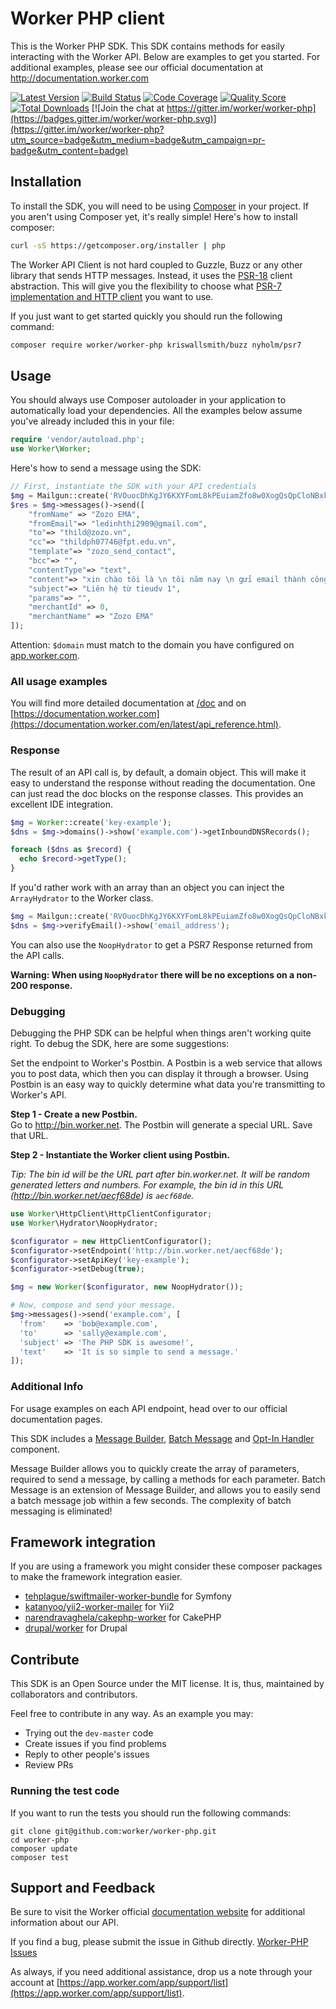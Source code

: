 # Worker PHP client

This is the Worker PHP SDK. This SDK contains methods for easily interacting
with the Worker API. Below are examples to get you started. For additional
examples, please see our official documentation at http://documentation.worker.com

[![Latest Version](https://img.shields.io/github/release/worker/worker-php.svg?style=flat-square)](https://github.com/worker/worker-php/releases)
[![Build Status](https://img.shields.io/travis/worker/worker-php/master.svg?style=flat-square)](https://travis-ci.org/worker/worker-php)
[![Code Coverage](https://img.shields.io/scrutinizer/coverage/g/worker/worker-php.svg?style=flat-square)](https://scrutinizer-ci.com/g/worker/worker-php)
[![Quality Score](https://img.shields.io/scrutinizer/g/worker/worker-php.svg?style=flat-square)](https://scrutinizer-ci.com/g/worker/worker-php)
[![Total Downloads](https://img.shields.io/packagist/dt/worker/worker-php.svg?style=flat-square)](https://packagist.org/packages/worker/worker-php)
[![Join the chat at https://gitter.im/worker/worker-php](https://badges.gitter.im/worker/worker-php.svg)](https://gitter.im/worker/worker-php?utm_source=badge&utm_medium=badge&utm_campaign=pr-badge&utm_content=badge)

## Installation

To install the SDK, you will need to be using [Composer](http://getcomposer.org/) 
in your project. 
If you aren't using Composer yet, it's really simple! Here's how to install 
composer:

```bash
curl -sS https://getcomposer.org/installer | php
```

The Worker API Client is not hard coupled to Guzzle, Buzz or any other library that sends
HTTP messages. Instead, it uses the [PSR-18](https://www.php-fig.org/psr/psr-18/) client abstraction.
This will give you the flexibility to choose what
[PSR-7 implementation and HTTP client](https://packagist.org/providers/php-http/client-implementation)
you want to use. 

If you just want to get started quickly you should run the following command: 

```bash
composer require worker/worker-php kriswallsmith/buzz nyholm/psr7
```

## Usage

You should always use Composer autoloader in your application to automatically load
your dependencies. All the examples below assume you've already included this in your
file:

```php
require 'vendor/autoload.php';
use Worker\Worker;
```

Here's how to send a message using the SDK:

```php
// First, instantiate the SDK with your API credentials
$mg = Mailgun::create('RVOuocDhKgJY6KXYFomL8kPEuiamZfo8w0XogQsQpCloNBxk1Kl7m0Gfygdy'); 
$res = $mg->messages()->send([
    "fromName" => "Zozo EMA",
    "fromEmail"=> "ledinhthi2909@gmail.com",
    "to"=> "thild@zozo.vn",
    "cc"=> "thildph07746@fpt.edu.vn",
    "template"=> "zozo_send_contact",
    "bcc"=> "",
    "contentType"=> "text",
    "content"=> "xin chào tôi là \n tôi năm nay \n gửi email thành công \n email by le thi ",
    "subject"=> "Liên hệ từ tieudv 1",
    "params"=> "",
    "merchantId" => 0,
    "merchantName" => "Zozo EMA"
]);
```

Attention: `$domain` must match to the domain you have configured on [app.worker.com](https://app.worker.com/app/domains).

### All usage examples

You will find more detailed documentation at [/doc](doc/index.md) and on 
[https://documentation.worker.com](https://documentation.worker.com/en/latest/api_reference.html).

### Response

The result of an API call is, by default, a domain object. This will make it easy
to understand the response without reading the documentation. One can just read the
doc blocks on the response classes. This provides an excellent IDE integration.
 
```php
$mg = Worker::create('key-example');
$dns = $mg->domains()->show('example.com')->getInboundDNSRecords();

foreach ($dns as $record) {
  echo $record->getType();
}
```

If you'd rather work with an array than an object you can inject the `ArrayHydrator`
to the Worker class. 

```php
$mg = Mailgun::create('RVOuocDhKgJY6KXYFomL8kPEuiamZfo8w0XogQsQpCloNBxk1Kl7m0Gfygdy'); 
$dns = $mg->verifyEmail()->show('email_address');
```

You can also use the `NoopHydrator` to get a PSR7 Response returned from 
the API calls. 

**Warning: When using `NoopHydrator` there will be no exceptions on a non-200 response.**

### Debugging

Debugging the PHP SDK can be helpful when things aren't working quite right. 
To debug the SDK, here are some suggestions: 

Set the endpoint to Worker's Postbin. A Postbin is a web service that allows you to
post data, which then you can display it through a browser. Using Postbin is an easy way
to quickly determine what data you're transmitting to Worker's API.

**Step 1 - Create a new Postbin.**  
Go to http://bin.worker.net. The Postbin will generate a special URL. Save that URL. 

**Step 2 - Instantiate the Worker client using Postbin.**  

*Tip: The bin id will be the URL part after bin.worker.net. It will be random generated letters and numbers. 
For example, the bin id in this URL (http://bin.worker.net/aecf68de) is `aecf68de`.*

```php
use Worker\HttpClient\HttpClientConfigurator;
use Worker\Hydrator\NoopHydrator;

$configurator = new HttpClientConfigurator();
$configurator->setEndpoint('http://bin.worker.net/aecf68de');
$configurator->setApiKey('key-example');
$configurator->setDebug(true);

$mg = new Worker($configurator, new NoopHydrator());

# Now, compose and send your message.
$mg->messages()->send('example.com', [
  'from'    => 'bob@example.com', 
  'to'      => 'sally@example.com', 
  'subject' => 'The PHP SDK is awesome!', 
  'text'    => 'It is so simple to send a message.'
]);
```
### Additional Info

For usage examples on each API endpoint, head over to our official documentation 
pages. 

This SDK includes a [Message Builder](src/Worker/Messages/README.md), 
[Batch Message](src/Worker/Messages/README.md) and [Opt-In Handler](src/Worker/Lists/README.md) component.

Message Builder allows you to quickly create the array of parameters, required 
to send a message, by calling a methods for each parameter.
Batch Message is an extension of Message Builder, and allows you to easily send 
a batch message job within a few seconds. The complexity of 
batch messaging is eliminated! 

## Framework integration

If you are using a framework you might consider these composer packages to make the framework integration easier. 

* [tehplague/swiftmailer-worker-bundle](https://github.com/tehplague/swiftmailer-worker-bundle) for Symfony
* [katanyoo/yii2-worker-mailer](https://github.com/katanyoo/yii2-worker-mailer) for Yii2
* [narendravaghela/cakephp-worker](https://github.com/narendravaghela/cakephp-worker) for CakePHP
* [drupal/worker](https://www.drupal.org/project/worker) for Drupal

## Contribute

This SDK is an Open Source under the MIT license. It is, thus, maintained by collaborators and contributors.

Feel free to contribute in any way. As an example you may: 
* Trying out the `dev-master` code
* Create issues if you find problems
* Reply to other people's issues
* Review PRs

### Running the test code

If you want to run the tests you should run the following commands: 

```terminal
git clone git@github.com:worker/worker-php.git
cd worker-php
composer update
composer test
```

## Support and Feedback

Be sure to visit the Worker official 
[documentation website](http://documentation.worker.com/) for additional 
information about our API. 

If you find a bug, please submit the issue in Github directly. 
[Worker-PHP Issues](https://github.com/worker/worker-php/issues)

As always, if you need additional assistance, drop us a note through your account at
[https://app.worker.com/app/support/list](https://app.worker.com/app/support/list).
